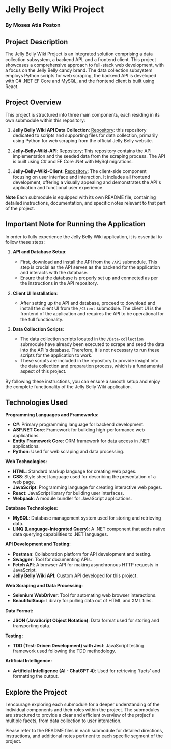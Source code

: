 # Jelly Belly Wiki Project

### By Moses Atia Poston

## Project Description

The Jelly Belly Wiki Project is an integrated solution comprising a data collection subsystem, a backend API, and a frontend client. This project showcases a comprehensive approach to full-stack web development, with a focus on the Jelly Belly candy brand. The data collection subsystem employs Python scripts for web scraping, the backend API is developed with C# .NET EF Core and MySQL, and the frontend client is built using React.

## Project Overview

This project is structured into three main components, each residing in its own submodule within this repository:

1. **Jelly Belly Wiki API Data Collection**: [Repository](https://github.com/Object-ions/Jelly-Belly-Wiki-API-Data-Collection): this repository dedicated to scripts and supporting files for data collection, primarily using Python for web scraping from the official Jelly Belly website.

2. **Jelly-Belly-Wiki-API**: [Repository](https://github.com/Object-ions/Jelly-Belly-Wiki-API): This repository contains the API implementation and the seeded data from the scraping process. The API is built using C# and EF Core .Net with MySql migrations.

3. **Jelly-Belly-Wiki-Client**: [Repository](https://github.com/Object-ions/Jelly_Belly_Wiki_Client): The client-side component focusing on user interface and interaction. It includes all frontend development, offering a visually appealing and demonstrates the API's application and functional user experience.

**Note**
Each submodule is equipped with its own README file, containing detailed instructions, documentation, and specific notes relevant to that part of the project.

## Important Note for Running the Application

In order to fully experience the Jelly Belly Wiki application, it is essential to follow these steps:

1. **API and Database Setup**:

   - First, download and install the API from the `/API` submodule. This step is crucial as the API serves as the backend for the application and interacts with the database.
   - Ensure that the database is properly set up and connected as per the instructions in the API repository.

2. **Client UI Installation**:

   - After setting up the API and database, proceed to download and install the client UI from the `/Client` submodule. The client UI is the frontend of the application and requires the API to be operational for the full functionality.

3. **Data Collection Scripts**:
   - The data collection scripts located in the `/Data-collection` submodule have already been executed to scrape and seed the data into the API's database. Therefore, it is not necessary to run these scripts for the application to work.
   - These scripts are included in the repository to provide insight into the data collection and preparation process, which is a fundamental aspect of this project.

By following these instructions, you can ensure a smooth setup and enjoy the complete functionality of the Jelly Belly Wiki application.

## Technologies Used

**Programming Languages and Frameworks:**

- **C#**: Primary programming language for backend development.
- **ASP.NET Core**: Framework for building high-performance web applications.
- **Entity Framework Core**: ORM framework for data access in .NET applications.
- **Python**: Used for web scraping and data processing.

**Web Technologies:**

- **HTML**: Standard markup language for creating web pages.
- **CSS**: Style sheet language used for describing the presentation of a web page.
- **JavaScript**: Programming language for creating interactive web pages.
- **React**: JavaScript library for building user interfaces.
- **Webpack**: A module bundler for JavaScript applications.

**Database Technologies:**

- **MySQL**: Database management system used for storing and retrieving data.
- **LINQ (Language-Integrated Query)**: A .NET component that adds native data querying capabilities to .NET languages.

**API Development and Testing:**

- **Postman**: Collaboration platform for API development and testing.
- **Swagger**: Tool for documenting APIs.
- **Fetch API**: A browser API for making asynchronous HTTP requests in JavaScript.
- **Jelly Belly Wiki API**: Custom API developed for this project.

**Web Scraping and Data Processing:**

- **Selenium WebDriver**: Tool for automating web browser interactions.
- **BeautifulSoup**: Library for pulling data out of HTML and XML files.

**Data Format:**

- **JSON (JavaScript Object Notation)**: Data format used for storing and transporting data.

**Testing:**

- **TDD (Test-Driven Development) with Jest**: JavaScript testing framework used following the TDD methodology.

**Artificial Intelligence:**

- **Artificial Intelligence (AI - ChatGPT 4)**: Used for retrieving 'facts' and formatting the output.

## Explore the Project

I encourage exploring each submodule for a deeper understanding of the individual components and their roles within the project. The submodules are structured to provide a clear and efficient overview of the project's multiple facets, from data collection to user interaction.

Please refer to the README files in each submodule for detailed directions, instructions, and additional notes pertinent to each specific segment of the project.
